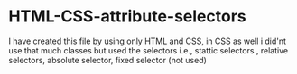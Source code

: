 # HTML-CSS-attribute-selectors
I have created this file by using only HTML and CSS, in CSS as well i did'nt use that much classes but used the selectors i.e., stattic selectors , relative selectors, absolute selector, fixed selector (not used)
